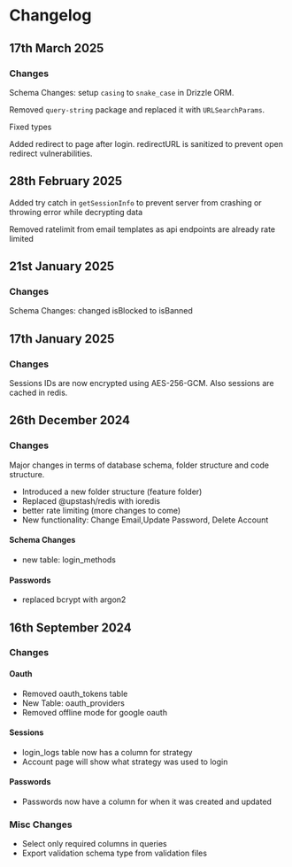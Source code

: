 # Changelog

## 17th March 2025

### Changes

Schema Changes: setup `casing` to `snake_case` in Drizzle ORM.

Removed `query-string` package and replaced it with `URLSearchParams`.

Fixed types

Added redirect to page after login. redirectURL is sanitized to prevent open redirect vulnerabilities.

## 28th February 2025

Added try catch in `getSessionInfo` to prevent server from crashing or throwing error while decrypting data

Removed ratelimit from email templates as api endpoints are already rate limited

## 21st January 2025

### Changes

Schema Changes: changed isBlocked to isBanned

## 17th January 2025

### Changes

Sessions IDs are now encrypted using AES-256-GCM. Also sessions are cached in redis. 

## 26th December 2024

### Changes

Major changes in terms of database schema, folder structure and code structure.

- Introduced a new folder structure (feature folder)
- Replaced @upstash/redis with ioredis
- better rate limiting (more changes to come)
- New functionality: Change Email,Update Password, Delete Account

#### Schema Changes

- new table: login_methods

#### Passwords

- replaced bcrypt with argon2

## 16th September 2024

### Changes

#### Oauth
- Removed oauth_tokens table
- New Table: oauth_providers
- Removed offline mode for google oauth

#### Sessions
- login_logs table now has a column for strategy
- Account page will show what strategy was used to login

#### Passwords

- Passwords now have a column for when it was created and updated
  

### Misc Changes

- Select only required columns in queries
- Export validation schema type from validation files 